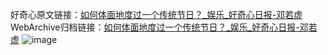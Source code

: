好奇心原文链接：[如何体面地度过一个传统节日？_娱乐_好奇心日报-邓若虚](https://www.qdaily.com/articles/969.html)
WebArchive归档链接：[如何体面地度过一个传统节日？_娱乐_好奇心日报-邓若虚](http://web.archive.org/web/20170623030931/http://www.qdaily.com/articles/969.html)
![image](http://ww3.sinaimg.cn/large/007d5XDply1g3v48pw47vj30u03vgqv5)